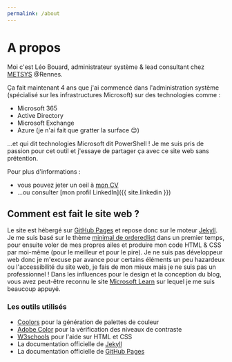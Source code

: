 ```yaml
---
permalink: /about
---
```


# A propos

Moi c'est Léo Bouard, administrateur système & lead consultant chez [METSYS](https://www.metsys.fr/) @Rennes.

Ça fait maintenant 4 ans que j'ai commencé dans l'administration système (spécialisé sur les infrastructures Microsoft) sur des technologies comme :

- Microsoft 365
- Active Directory
- Microsoft Exchange
- Azure (je n'ai fait que gratter la surface 😊)

...et qui dit technologies Microsoft dit PowerShell ! Je me suis pris de passion pour cet outil et j'essaye de partager ça avec ce site web sans prétention.

Pour plus d'informations :

- vous pouvez jeter un oeil à [mon CV](/cv)
- ...ou consulter [mon profil LinkedIn]({{ site.linkedin }})

## Comment est fait le site web ?

Le site est hébergé sur [GitHub Pages](https://pages.github.com/) et repose donc sur le moteur [Jekyll](https://jekyllrb.com/). Je me suis basé sur le thème [minimal de orderedlist](https://github.com/orderedlist/minimal/) dans un premier temps, pour ensuite voler de mes propres ailes et produire mon code HTML & CSS par moi-même (pour le meilleur et pour le pire). Je ne suis pas développeur web donc je m'excuse par avance pour certains éléments un peu hazardeux ou l'accessibilité du site web, je fais de mon mieux mais je ne suis pas un professionnel ! Dans les influences pour le design et la conception du blog, vous avez peut-être reconnu le site [Microsoft Learn](https://learn.microsoft.com) sur lequel je me suis beaucoup appuyé.

### Les outils utilisés

- [Coolors](https://coolors.co/generate) pour la génération de palettes de couleur
- [Adobe Color](https://color.adobe.com/fr/create/color-contrast-analyzer) pour la vérification des niveaux de contraste
- [W3schools](https://www.w3schools.com/) pour l'aide sur HTML et CSS
- La documentation officielle de [Jekyll](https://jekyllrb.com/docs/)
- La documentation officielle de [GitHub Pages](https://docs.github.com/en/pages)